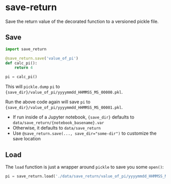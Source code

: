 # save-return

Save the return value of the decorated function to a versioned pickle file.

## Save

```python
import save_return

@save_return.save('value_of_pi')
def calc_pi():
    return 4

pi = calc_pi()
```

This will `pickle.dump` `pi` to `{save_dir}/value_of_pi/yyyymmdd_HHMMSS_MS_00000.pkl`.

Run the above code again will save `pi` to `{save_dir}/value_of_pi/yyyymmdd_HHMMSS_MS_00001.pkl`.

- If run inside of a Jupyter notebook, `{save_dir}` defaults to `data/save_return/{notebook_basename}.var`
- Otherwise, it defaults to `data/save_return`
- Use `@save_return.save(..., save_dir="some-dir")` to customize the save location

## Load

The `load` function is just a wrapper around `pickle` to save you some `open()`:

```python
pi = save_return.load('./data/save_return/value_of_pi/yyyymmdd_HHMMSS_MS_00000.pkl')
```